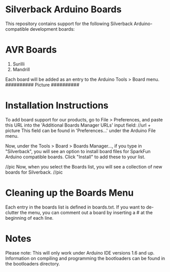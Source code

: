 # Silverback Arduino Boards
This repository contains support for the following Silverback Arduino-compatible development boards:
# AVR Boards
1) Surilli
2) Mandrill

Each board will be added as an entry to the Arduino Tools > Board menu.
                                                   ########## Picture ##########
# Installation Instructions
To add board support for our products, go to File > Preferences, and paste this URL into the 'Additional Boards Manager URLs' input field:
//url + picture
This field can be found in 'Preferences...' under the Arduino File menu.

Now, under the Tools > Board > Boards Manager..., if you type in "Silverback", you will see an option to install board files for SparkFun Arduino compatible boards. Click "Install" to add these to your list.

//pic
Now, when you select the Boards list, you will see a collection of new boards for Silverback.
//pic

# Cleaning up the Boards Menu

Each entry in the boards list is defined in boards.txt. If you want to de-clutter the menu, you can comment out a board by inserting a # at the beginning of each line.

# Notes

Please note: This will only work under Arduino IDE versions 1.6 and up.
Information on compiling and programming the bootloaders can be found in the bootloaders directory.

